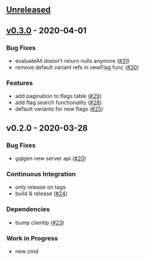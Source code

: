 <a name="unreleased"></a>
## [Unreleased]


<a name="v0.3.0"></a>
## [v0.3.0] - 2020-04-01
### Bug Fixes
- evaluateAll doesn't return nulls anymore ([#31](https://github.com/victorkt/flaggio/issues/31))
- remove default variant refs in newFlag func ([#30](https://github.com/victorkt/flaggio/issues/30))

### Features
- add pagination to flags table ([#29](https://github.com/victorkt/flaggio/issues/29))
- add flag search functionality ([#28](https://github.com/victorkt/flaggio/issues/28))
- default variants for new flags ([#25](https://github.com/victorkt/flaggio/issues/25))


<a name="v0.2.0"></a>
## v0.2.0 - 2020-03-28
### Bug Fixes
- gqlgen new server api ([#20](https://github.com/victorkt/flaggio/issues/20))

### Continuous Integration
- only release on tags
- build & release ([#24](https://github.com/victorkt/flaggio/issues/24))

### Dependencies
- bump clientip ([#23](https://github.com/victorkt/flaggio/issues/23))

### Work in Progress
- new cmd


[Unreleased]: https://github.com/victorkt/flaggio/compare/v0.3.0...HEAD
[v0.3.0]: https://github.com/victorkt/flaggio/compare/v0.2.0...v0.3.0
